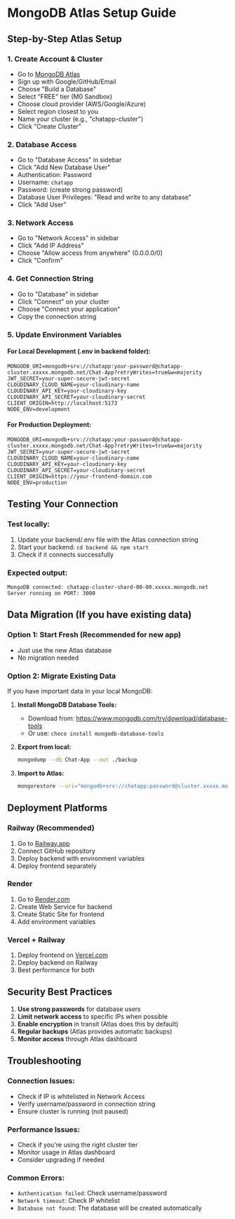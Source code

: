 # MongoDB Atlas Setup Guide

## Step-by-Step Atlas Setup

### 1. Create Account & Cluster

- Go to [MongoDB Atlas](https://cloud.mongodb.com)
- Sign up with Google/GitHub/Email
- Choose "Build a Database"
- Select "FREE" tier (M0 Sandbox)
- Choose cloud provider (AWS/Google/Azure)
- Select region closest to you
- Name your cluster (e.g., "chatapp-cluster")
- Click "Create Cluster"

### 2. Database Access

- Go to "Database Access" in sidebar
- Click "Add New Database User"
- Authentication: Password
- Username: `chatapp`
- Password: (create strong password)
- Database User Privileges: "Read and write to any database"
- Click "Add User"

### 3. Network Access

- Go to "Network Access" in sidebar
- Click "Add IP Address"
- Choose "Allow access from anywhere" (0.0.0.0/0)
- Click "Confirm"

### 4. Get Connection String

- Go to "Database" in sidebar
- Click "Connect" on your cluster
- Choose "Connect your application"
- Copy the connection string

### 5. Update Environment Variables

#### For Local Development (.env in backend folder):

```
MONGODB_URI=mongodb+srv://chatapp:your-password@chatapp-cluster.xxxxx.mongodb.net/Chat-App?retryWrites=true&w=majority
JWT_SECRET=your-super-secure-jwt-secret
CLOUDINARY_CLOUD_NAME=your-cloudinary-name
CLOUDINARY_API_KEY=your-cloudinary-key
CLOUDINARY_API_SECRET=your-cloudinary-secret
CLIENT_ORIGIN=http://localhost:5173
NODE_ENV=development
```

#### For Production Deployment:

```
MONGODB_URI=mongodb+srv://chatapp:your-password@chatapp-cluster.xxxxx.mongodb.net/Chat-App?retryWrites=true&w=majority
JWT_SECRET=your-super-secure-jwt-secret
CLOUDINARY_CLOUD_NAME=your-cloudinary-name
CLOUDINARY_API_KEY=your-cloudinary-key
CLOUDINARY_API_SECRET=your-cloudinary-secret
CLIENT_ORIGIN=https://your-frontend-domain.com
NODE_ENV=production
```

## Testing Your Connection

### Test locally:

1. Update your backend/.env file with the Atlas connection string
2. Start your backend: `cd backend && npm start`
3. Check if it connects successfully

### Expected output:

```
MongoDB connected: chatapp-cluster-shard-00-00.xxxxx.mongodb.net
Server running on PORT: 3000
```

## Data Migration (If you have existing data)

### Option 1: Start Fresh (Recommended for new app)

- Just use the new Atlas database
- No migration needed

### Option 2: Migrate Existing Data

If you have important data in your local MongoDB:

1. **Install MongoDB Database Tools:**

   - Download from: https://www.mongodb.com/try/download/database-tools
   - Or use: `choco install mongodb-database-tools`

2. **Export from local:**

   ```bash
   mongodump --db Chat-App --out ./backup
   ```

3. **Import to Atlas:**
   ```bash
   mongorestore --uri="mongodb+srv://chatapp:password@cluster.xxxxx.mongodb.net" ./backup/Chat-App
   ```

## Deployment Platforms

### Railway (Recommended)

1. Go to [Railway.app](https://railway.app)
2. Connect GitHub repository
3. Deploy backend with environment variables
4. Deploy frontend separately

### Render

1. Go to [Render.com](https://render.com)
2. Create Web Service for backend
3. Create Static Site for frontend
4. Add environment variables

### Vercel + Railway

1. Deploy frontend on [Vercel.com](https://vercel.com)
2. Deploy backend on Railway
3. Best performance for both

## Security Best Practices

1. **Use strong passwords** for database users
2. **Limit network access** to specific IPs when possible
3. **Enable encryption** in transit (Atlas does this by default)
4. **Regular backups** (Atlas provides automatic backups)
5. **Monitor access** through Atlas dashboard

## Troubleshooting

### Connection Issues:

- Check if IP is whitelisted in Network Access
- Verify username/password in connection string
- Ensure cluster is running (not paused)

### Performance Issues:

- Check if you're using the right cluster tier
- Monitor usage in Atlas dashboard
- Consider upgrading if needed

### Common Errors:

- `Authentication failed`: Check username/password
- `Network timeout`: Check IP whitelist
- `Database not found`: The database will be created automatically
